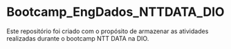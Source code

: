 # Bootcamp_EngDados_NTTDATA_DIO

Este repositório foi criado com o propósito de armazenar as atividades realizadas durante o bootcamp NTT DATA na DIO.
